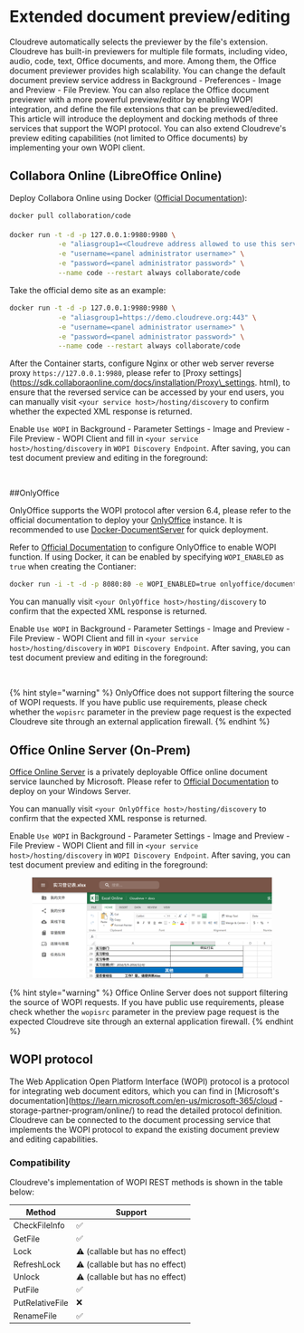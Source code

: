 # Extended document preview/editing

Cloudreve automatically selects the previewer by the file's extension. Cloudreve has built-in previewers for multiple file formats, including video, audio, code, text, Office documents, and more. Among them, the Office document previewer provides high scalability. You can change the default document preview service address in Background - Preferences - Image and Preview - File Preview. You can also replace the Office document previewer with a more powerful preview/editor by enabling WOPI integration, and define the file extensions that can be previewed/edited. This article will introduce the deployment and docking methods of three services that support the WOPI protocol. You can also extend Cloudreve's preview editing capabilities (not limited to Office documents) by implementing your own WOPI client.

## Collabora Online (LibreOffice Online)

Deploy Collabora Online using Docker ([Official Documentation](https://sdk.collaboraonline.com/docs/installation/CODE\_Docker\_image.html#code-docker-image)):

```sh
docker pull collaboration/code

docker run -t -d -p 127.0.0.1:9980:9980 \
            -e "aliasgroup1=<Cloudreve address allowed to use this service, including explicit port>" \
            -e "username=<panel administrator username>" \
            -e "password=<panel administrator password>" \
            --name code --restart always collaborate/code
```

Take the official demo site as an example:

```sh
docker run -t -d -p 127.0.0.1:9980:9980 \
            -e "aliasgroup1=https://demo.cloudreve.org:443" \
            -e "username=<panel administrator username>" \
            -e "password=<panel administrator password>" \
            --name code --restart always collaborate/code
```

After the Container starts, configure Nginx or other web server reverse proxy `https://127.0.0.1:9980`, please refer to [Proxy settings](https://sdk.collaboraonline.com/docs/installation/Proxy\_settings. html), to ensure that the reversed service can be accessed by your end users, you can manually visit `<your service host>/hosting/discovery` to confirm whether the expected XML response is returned.

Enable `Use WOPI` in Background - Parameter Settings - Image and Preview - File Preview - WOPI Client and fill in `<your service host>/hosting/discovery` in `WOPI Discovery Endpoint`. After saving, you can test document preview and editing in the foreground:

<figure><img src="../.gitbook/assets/screenshot 2023-02-10 11.17.52.png" alt=""><figcaption></figcaption></figure>

##OnlyOffice

OnlyOffice supports the WOPI protocol after version 6.4, please refer to the official documentation to deploy your [OnlyOffice](https://helpcenter.onlyoffice.com/) instance. It is recommended to use [Docker-DocumentServer](https://github.com/ONLYOFFICE/Docker-DocumentServer) for quick deployment.

Refer to [Official Documentation](https://helpcenter.onlyoffice.com/installation/docs-developer-configuring.aspx#WOPI) to configure OnlyOffice to enable WOPI function. If using Docker, it can be enabled by specifying `WOPI_ENABLED` as `true` when creating the Contianer:

```sh
docker run -i -t -d -p 8080:80 -e WOPI_ENABLED=true onlyoffice/documentserver
```

You can manually visit `<your OnlyOffice host>/hosting/discovery` to confirm that the expected XML response is returned.

Enable `Use WOPI` in Background - Parameter Settings - Image and Preview - File Preview - WOPI Client and fill in `<your service host>/hosting/discovery` in `WOPI Discovery Endpoint`. After saving, you can test document preview and editing in the foreground:

<figure><img src="../.gitbook/assets/screenshot 2023-02-10 11.49.56.png" alt=""><figcaption></figcaption></figure>

{% hint style="warning" %}
OnlyOffice does not support filtering the source of WOPI requests. If you have public use requirements, please check whether the `wopisrc` parameter in the preview page request is the expected Cloudreve site through an external application firewall.
{% endhint %}

## Office Online Server (On-Prem)

[Office Online Server](https://learn.microsoft.com/en-us/officeonlineserver/office-online-server) is a privately deployable Office online document service launched by Microsoft. Please refer to [Official Documentation](https://learn.microsoft.com/en-us/officeonlineserver/deploy-office-online-server) to deploy on your Windows Server.

You can manually visit `<your OnlyOffice host>/hosting/discovery` to confirm that the expected XML response is returned.

Enable `Use WOPI` in Background - Parameter Settings - Image and Preview - File Preview - WOPI Client and fill in `<your service host>/hosting/discovery` in `WOPI Discovery Endpoint`. After saving, you can test document preview and editing in the foreground:

<figure><img src="../.gitbook/assets/IMG_8653 (1).PNG" alt=""><figcaption></figcaption></figure>

{% hint style="warning" %}
Office Online Server does not support filtering the source of WOPI requests. If you have public use requirements, please check whether the `wopisrc` parameter in the preview page request is the expected Cloudreve site through an external application firewall.
{% endhint %}

## WOPI protocol

The Web Application Open Platform Interface (WOPI) protocol is a protocol for integrating web document editors, which you can find in [Microsoft's documentation](https://learn.microsoft.com/en-us/microsoft-365/cloud -storage-partner-program/online/) to read the detailed protocol definition. Cloudreve can be connected to the document processing service that implements the WOPI protocol to expand the existing document preview and editing capabilities.

### Compatibility

Cloudreve's implementation of WOPI REST methods is shown in the table below:

| Method          | Support                         |
| --------------- | -----------                     |
| CheckFileInfo   | ✅                              |
| GetFile         | ✅                              |
| Lock            | ⚠️ (callable but has no effect) |
| RefreshLock     | ⚠️ (callable but has no effect) |
| Unlock          | ⚠️ (callable but has no effect) |
| PutFile         | ✅                              |
| PutRelativeFile | ❌                              |
| RenameFile      | ✅                              |

